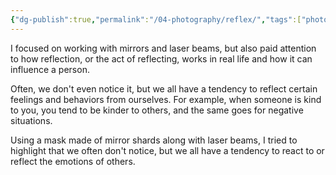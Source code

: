 ```yaml
---
{"dg-publish":true,"permalink":"/04-photography/reflex/","tags":["photography","animation","audio-visual"]}
---
```


I focused on working with mirrors and laser beams, but also paid attention to how reflection, or 
the act of reflecting, works in real life  and how it can influence a person.  

Often, we don't even notice it, but we all have a tendency to reflect certain feelings and behaviors from ourselves. For example, when someone is kind to you, you tend to be kinder to others, and the  same goes for negative situations.  

Using a mask made of mirror shards along with laser beams, I tried  to highlight that we often don't notice, but we all have a tendency  to react to or reflect the emotions of others.